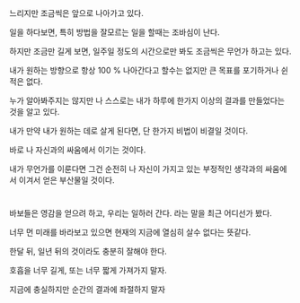느리지만 조금씩은 앞으로 나아가고 있다.

일을 하다보면, 특히 방법을 잘모르는 일을 할때는 조바심이 난다.

하지만 조금만 길게 보면, 일주일 정도의 시간으로만 봐도 조금씩은 무언가 하고는 있다.

내가 원하는 방향으로 항상 100 % 나아간다고 할수는 없지만 큰 목표를 포기하거나 쉰적은 없다.

누가 알아봐주지는 않지만 나 스스로는 내가 하루에 한가지 이상의 결과를 만들었다는 것을 알고 있다.

내가 만약 내가 원하는 데로 살게 된다면, 단 한가지 비법이 비결일 것이다.

바로 나 자신과의 싸움에서 이기는 것이다.

내가 무언가를 이룬다면 그건 순전히 나 자신이 가지고 있는 부정적인 생각과의 싸움에서 이겨서 얻은 부산물일 것이다.

#

바보들은 영감을 얻으려 하고, 우리는 일하러 간다. 라는 말을 최근 어디선가 봤다.

너무 먼 미래를 바라보고 있으면 현재의 지금에 열심히 살수 없다는 뜻같다.

한달 뒤, 일년 뒤의 것이라도 충분히 잘해야 한다.

호흡을 너무 길게, 또는 너무 짧게 가져가지 말자.

지금에 충실하지만 순간의 결과에 좌절하지 말자
